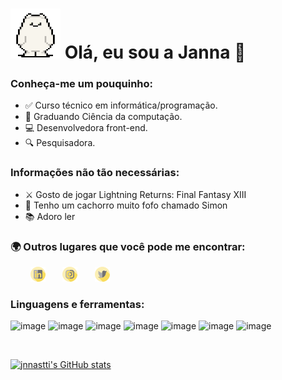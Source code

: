 <h1> <img src="./imgs/giphy.gif" width="80px" height="80px" />  Olá, eu sou a Janna 👋 </h1>

<h3> Conheça-me um pouquinho: </h3>

<ul>
  <li>✅ Curso técnico em informática/programação. </li>
  <li>🍄 Graduando Ciência da computação. </li>
  <li>💻 Desenvolvedora front-end. </li>
  <li>🔍 Pesquisadora. </li>
</ul>

<h3> Informações não tão necessárias: </h3>
<ul>
  <li> ⚔ Gosto de jogar Lightning Returns: Final Fantasy XIII</li>
  <li> 🐶 Tenho um cachorro muito fofo chamado Simon </li>
  <li> 📚 Adoro ler </li>
</ul>
<h3> 🌍 Outros lugares que você pode me encontrar: </h3>
&nbsp &nbsp &nbsp &nbsp <a href="https://www.linkedin.com/in/jannaina-sangaletti-3a8b47171/"><img src="./imgs/linkedinn.png" /></a> &nbsp &nbsp &nbsp
<a href="https://instagram.com/jnnastti"><img src="./imgs/instagramm.png" /></a> &nbsp &nbsp &nbsp
<a href="https://twitter.com/jnnastti"><img src="./imgs/twitter.png" /></a>

<h3> Linguagens e ferramentas: </h3>

![image](https://img.shields.io/badge/HTML5-E34F26?style=for-the-badge&logo=html5&logoColor=white)
![image](https://img.shields.io/badge/CSS3-1572B6?style=for-the-badge&logo=css3&logoColor=white)
![image](https://img.shields.io/badge/JavaScript-F7DF1E?style=for-the-badge&logo=javascript&logoColor=black)
![image](https://img.shields.io/badge/PHP-777BB4?style=for-the-badge&logo=php&logoColor=white)
![image](https://img.shields.io/badge/MySQL-00000F?style=for-the-badge&logo=mysql&logoColor=white)
![image](https://img.shields.io/badge/SQLite-07405E?style=for-the-badge&logo=sqlite&logoColor=white)
![image](https://img.shields.io/badge/C%23-239120?style=for-the-badge&logo=c-sharp&logoColor=white)


<br/>

[![jnnastti's GitHub stats](https://github-readme-stats.vercel.app/api?username=jnnastti&hide=prs,issues&count_private=true&show_icons=true&include_all_commits=true&theme=slateorange)](https://github.com/jnnastti/github-readme-stats)


